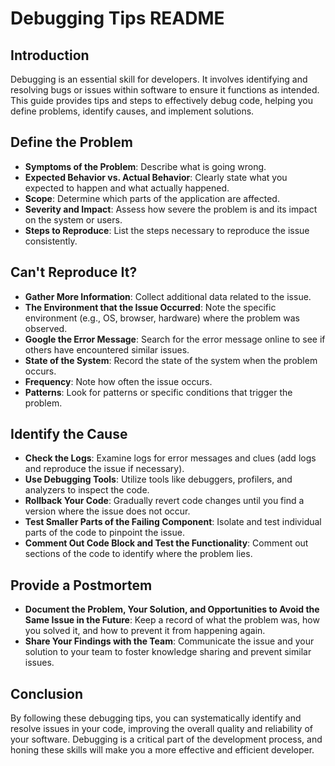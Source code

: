 # Debugging Tips README

## Introduction
Debugging is an essential skill for developers. It involves identifying and resolving bugs or issues within software to ensure it functions as intended. This guide provides tips and steps to effectively debug code, helping you define problems, identify causes, and implement solutions.

## Define the Problem
- **Symptoms of the Problem**: Describe what is going wrong.
- **Expected Behavior vs. Actual Behavior**: Clearly state what you expected to happen and what actually happened.
- **Scope**: Determine which parts of the application are affected.
- **Severity and Impact**: Assess how severe the problem is and its impact on the system or users.
- **Steps to Reproduce**: List the steps necessary to reproduce the issue consistently.

## Can't Reproduce It?
- **Gather More Information**: Collect additional data related to the issue.
- **The Environment that the Issue Occurred**: Note the specific environment (e.g., OS, browser, hardware) where the problem was observed.
- **Google the Error Message**: Search for the error message online to see if others have encountered similar issues.
- **State of the System**: Record the state of the system when the problem occurs.
- **Frequency**: Note how often the issue occurs.
- **Patterns**: Look for patterns or specific conditions that trigger the problem.

## Identify the Cause
- **Check the Logs**: Examine logs for error messages and clues (add logs and reproduce the issue if necessary).
- **Use Debugging Tools**: Utilize tools like debuggers, profilers, and analyzers to inspect the code.
- **Rollback Your Code**: Gradually revert code changes until you find a version where the issue does not occur.
- **Test Smaller Parts of the Failing Component**: Isolate and test individual parts of the code to pinpoint the issue.
- **Comment Out Code Block and Test the Functionality**: Comment out sections of the code to identify where the problem lies.

## Provide a Postmortem
- **Document the Problem, Your Solution, and Opportunities to Avoid the Same Issue in the Future**: Keep a record of what the problem was, how you solved it, and how to prevent it from happening again.
- **Share Your Findings with the Team**: Communicate the issue and your solution to your team to foster knowledge sharing and prevent similar issues.

## Conclusion
By following these debugging tips, you can systematically identify and resolve issues in your code, improving the overall quality and reliability of your software. Debugging is a critical part of the development process, and honing these skills will make you a more effective and efficient developer.
